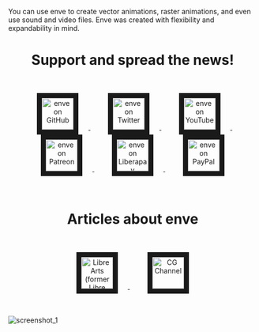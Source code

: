 You can use enve to create vector animations, raster animations, and even use sound and video files.
Enve was created with flexibility and expandability in mind.
<br/>
<h1 align="center">Support and spread the news!</h1>
<br/>

<p align="center">
<a href="https://github.com/MaurycyLiebner/enve" target="_blank">
    <img src="https://cdn-icons-png.flaticon.com/512/25/25231.png" alt="enve on GitHub" height="64" border="10" hspace="20"/>
</a>
&nbsp;&nbsp;&nbsp;
<a href="https://twitter.com/enve2d" target="_blank">
    <img src="https://cdn-icons-png.flaticon.com/512/187/187187.png" alt="enve on Twitter" height="64" border="10" hspace="20"/>
</a>
&nbsp;&nbsp;&nbsp;
<a href="https://www.youtube.com/channel/UCjvNO3xdIQs-cpgwSf0mX5Q" target="_blank">
    <img src="https://cdn-icons-png.flaticon.com/512/187/187209.png" alt="enve on YouTube" height="64" border="10" hspace="20"/>
</a>
&nbsp;&nbsp;&nbsp;
<a href="https://www.patreon.com/enve" target="_blank">
    <img src="https://is3-ssl.mzstatic.com/image/thumb/Purple128/v4/9e/f2/81/9ef281df-1da2-e183-18d2-6c475965fef8/AppIcon-0-1x_U007emarketing-0-0-GLES2_U002c0-512MB-sRGB-0-0-0-85-220-0-0-0-7.png/246x0w.jpg" alt="enve on Patreon" height="64" border="10" hspace="20"/>
</a>
&nbsp;&nbsp;&nbsp;
<a href="https://liberapay.com/enve" target="_blank">
    <img src="https://liberapay.com/assets/liberapay/icon-v2_white-on-yellow.svg" alt="enve on Liberapay" height="64" border="10" hspace="20"/>
</a>
&nbsp;&nbsp;&nbsp;
<a href="https://paypal.me/enve2d" target="_blank">
    <img src="https://www.paypalobjects.com/webstatic/mktg/logo/pp_cc_mark_111x69.jpg" alt="enve on PayPal" height="64" border="10" hspace="20"/>
</a>
</p><br/>

<h1 align="center">Articles about enve</h1>
<br/>
<p align="center">
      <a href="https://librearts.org/2019/12/introducing-enve-free-libre-2d-animation-tool/" target="_blank">
    <img src="https://pbs.twimg.com/profile_images/1345066733095280640/yua-5tdn_400x400.png" alt="Libre Arts (former Libre Graphics World)" height="64" border="10" hspace="20"/>
  </a>
  &nbsp;&nbsp;&nbsp;
  <a href="http://www.cgchannel.com/2020/01/check-out-promising-open-source-2d-animation-tool-enve/" target="_blank">
    <img src="https://pbs.twimg.com/profile_images/1381566871430905856/E1ux_Dmo_400x400.jpg" alt="CG Channel" height="64" border="10" hspace="20"/>
  </a>
</p><br/>

![screenshot_1](https://user-images.githubusercontent.com/16670651/70745938-36e20900-1d25-11ea-9bdf-78d3fe402291.png)
